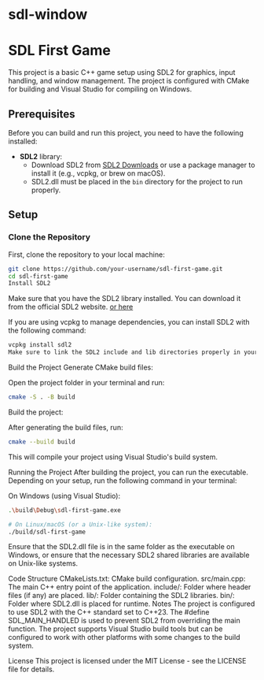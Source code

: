 # sdl-window

# SDL First Game

This project is a basic C++ game setup using SDL2 for graphics, input handling, and window management. The project is configured with CMake for building and Visual Studio for compiling on Windows.

## Prerequisites

Before you can build and run this project, you need to have the following installed:

- **SDL2** library:
  - Download SDL2 from [SDL2 Downloads](https://www.libsdl.org/download-2.0.php) or use a package manager to install it (e.g., vcpkg, or brew on macOS).
  - SDL2.dll must be placed in the `bin` directory for the project to run properly.

## Setup

### Clone the Repository

First, clone the repository to your local machine:

```bash
git clone https://github.com/your-username/sdl-first-game.git
cd sdl-first-game
Install SDL2
```
Make sure that you have the SDL2 library installed. You can download it from the official SDL2 website. [or here](https://github.com/libsdl-org/SDL/releases)

If you are using vcpkg to manage dependencies, you can install SDL2 with the following command:

```bash
vcpkg install sdl2
Make sure to link the SDL2 include and lib directories properly in your project if you're not using a package manager.
```
Build the Project
Generate CMake build files:

Open the project folder in your terminal and run:

```bash
cmake -S . -B build
```
Build the project:

After generating the build files, run:

```bash
cmake --build build
```
This will compile your project using Visual Studio's build system.

Running the Project
After building the project, you can run the executable. Depending on your setup, run the following command in your terminal:

On Windows (using Visual Studio):

```bash
.\build\Debug\sdl-first-game.exe
```

```bash
# On Linux/macOS (or a Unix-like system):
./build/sdl-first-game
```
Ensure that the SDL2.dll file is in the same folder as the executable on Windows, or ensure that the necessary SDL2 shared libraries are available on Unix-like systems.

Code Structure
CMakeLists.txt: CMake build configuration.
src/main.cpp: The main C++ entry point of the application.
include/: Folder where header files (if any) are placed.
lib/: Folder containing the SDL2 libraries.
bin/: Folder where SDL2.dll is placed for runtime.
Notes
The project is configured to use SDL2 with the C++ standard set to C++23.
The #define SDL_MAIN_HANDLED is used to prevent SDL2 from overriding the main function.
The project supports Visual Studio build tools but can be configured to work with other platforms with some changes to the build system.

License
This project is licensed under the MIT License - see the LICENSE file for details.

